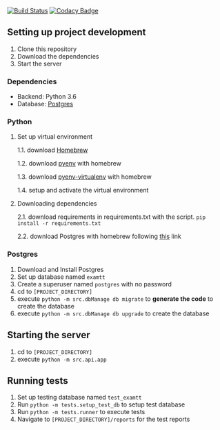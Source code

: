 [![Build Status](https://travis-ci.com/HopeNUS/examtt-backend.svg?branch=master)](https://travis-ci.com/HopeNUS/examtt-backend)
[![Codacy Badge](https://api.codacy.com/project/badge/Grade/1ba933562d6f486ba2d87d21273b5857)](https://www.codacy.com/app/HopeNUS/examtt-backend?utm_source=github.com&amp;utm_medium=referral&amp;utm_content=HopeNUS/examtt-backend&amp;utm_campaign=Badge_Grade)

## Setting up project development

1. Clone this repository
2. Download the dependencies
3. Start the server

### Dependencies

+ Backend: Python 3.6
+ Database: [Postgres](https://gist.github.com/ibraheem4/ce5ccd3e4d7a65589ce84f2a3b7c23a3)

### Python

1. Set up virtual environment

    1.1. download [Homebrew](https://brew.sh/)
  
    1.2. download [pyenv](https://github.com/pyenv/pyenv) with homebrew
  
    1.3. download [pyenv-virtualenv](https://github.com/pyenv/pyenv-virtualenv) with homebrew
  
    1.4. setup and activate the virtual environment
    
2. Downloading dependencies
    
    2.1. download requirements in requirements.txt with the script. `pip install -r requirements.txt`
    
    2.2. download Postgres with homebrew following [this](https://gist.github.com/ibraheem4/ce5ccd3e4d7a65589ce84f2a3b7c23a3) link

### Postgres

1) Download and Install Postgres
2) Set up database named `examtt`
3) Create a superuser named `postgres` with no password
4) cd to `[PROJECT_DIRECTORY]`
5) execute `python -m src.dbManage db migrate` to **generate the code** to create the database
6) execute `python -m src.dbManage db upgrade` to create the database

## Starting the server

1) cd to `[PROJECT_DIRECTORY]`
2) execute `python -m src.api.app`

## Running tests

1) Set up testing database named `test_examtt`
2) Run `python -m tests.setup_test_db` to setup test database
3) Run `python -m tests.runner` to execute tests
4) Navigate to `[PROJECT_DIRECTORY]/reports` for the test reports
